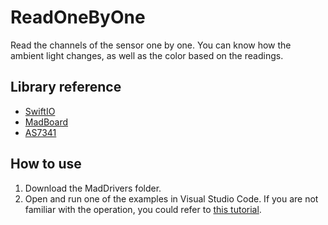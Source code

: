 # ReadOneByOne

Read the channels of the sensor one by one. You can know how the ambient light changes, as well as the color based on the readings.


## Library reference

* [SwiftIO](https://github.com/madmachineio/SwiftIO)
* [MadBoard](https://github.com/madmachineio/MadBoards)
* [AS7341](https://github.com/madmachineio/MadDrivers/tree/main/Sources/AS7341/AS7341.swift)


## How to use

1. Download the MadDrivers folder.
2. Open and run one of the examples in Visual Studio Code. If you are not familiar with the operation, you could refer to [this tutorial](https://docs.madmachine.io/overview/advanced/run-example).
 